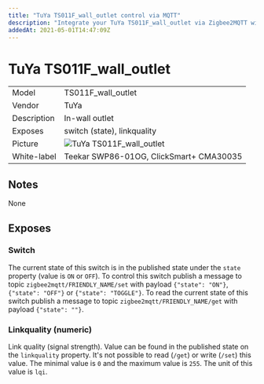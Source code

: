 ```yaml
---
title: "TuYa TS011F_wall_outlet control via MQTT"
description: "Integrate your TuYa TS011F_wall_outlet via Zigbee2MQTT with whatever smart home infrastructure you are using without the vendors bridge or gateway."
addedAt: 2021-05-01T14:47:09Z
---
```


<!-- !!!! -->
<!-- ATTENTION: This file is auto-generated through docgen! -->
<!-- You can only edit the "## Notes"-Section. -->
<!-- !!!! -->

# TuYa TS011F_wall_outlet

|     |     |
|-----|-----|
| Model | TS011F_wall_outlet  |
| Vendor  | TuYa  |
| Description | In-wall outlet |
| Exposes | switch (state), linkquality |
| Picture | ![TuYa TS011F_wall_outlet](https://psi-4ward.github.io/zigbee2mqtt.io/images/devices/TS011F_wall_outlet.jpg) |
| White-label | Teekar SWP86-01OG, ClickSmart+ CMA30035 |


## Notes

None



## Exposes

### Switch 
The current state of this switch is in the published state under the `state` property (value is `ON` or `OFF`).
To control this switch publish a message to topic `zigbee2mqtt/FRIENDLY_NAME/set` with payload `{"state": "ON"}`, `{"state": "OFF"}` or `{"state": "TOGGLE"}`.
To read the current state of this switch publish a message to topic `zigbee2mqtt/FRIENDLY_NAME/get` with payload `{"state": ""}`.

### Linkquality (numeric)
Link quality (signal strength).
Value can be found in the published state on the `linkquality` property.
It's not possible to read (`/get`) or write (`/set`) this value.
The minimal value is `0` and the maximum value is `255`.
The unit of this value is `lqi`.

